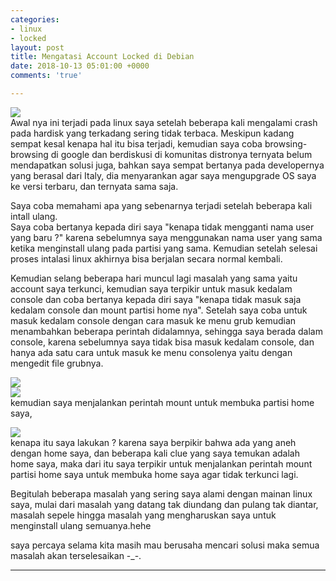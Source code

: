 ```yaml
---
categories:
- linux
- locked
layout: post
title: Mengatasi Account Locked di Debian
date: 2018-10-13 05:01:00 +0000
comments: 'true'

---
```

![](https://res.cloudinary.com/dhcy32o8d/image/upload/v1585199209/myblog/1_ofn0pe.jpg)  
Awal nya ini terjadi pada linux saya setelah beberapa kali mengalami crash pada hardisk yang terkadang sering tidak terbaca. Meskipun kadang sempat kesal kenapa hal itu bisa terjadi, kemudian saya coba browsing-browsing di google dan berdiskusi di komunitas distronya ternyata belum mendapatkan solusi juga, bahkan saya sempat bertanya pada developernya yang berasal dari Italy, dia menyarankan agar saya mengupgrade OS saya ke versi terbaru, dan ternyata sama saja.  
  
Saya coba memahami apa yang sebenarnya terjadi setelah beberapa kali intall ulang.  
Saya coba bertanya kepada diri saya "kenapa tidak mengganti nama user yang baru ?" karena sebelumnya saya menggunakan nama user yang sama ketika menginstall ulang pada partisi yang sama. Kemudian setelah selesai proses intalasi linux akhirnya bisa berjalan secara normal kembali.  
  
  
Kemudian selang beberapa hari muncul lagi masalah yang sama yaitu account saya terkunci, kemudian saya terpikir untuk masuk kedalam console dan coba bertanya kepada diri saya "kenapa tidak masuk saja kedalam console dan mount partisi home nya". Setelah saya coba untuk masuk kedalam console dengan cara masuk ke menu grub kemudian menambahkan beberapa perintah didalamnya, sehingga saya berada dalam console, karena sebelumnya saya tidak bisa masuk kedalam console, dan hanya ada satu cara untuk masuk ke menu consolenya yaitu dengan mengedit file grubnya.

![](https://res.cloudinary.com/dhcy32o8d/image/upload/v1585199238/myblog/2_hjwx76.jpg)  
![](https://res.cloudinary.com/dhcy32o8d/image/upload/v1585199259/myblog/4_krhmyc.jpg)  
kemudian saya menjalankan perintah mount untuk membuka partisi home saya,

![](https://res.cloudinary.com/dhcy32o8d/image/upload/v1585199308/myblog/5_e8inca.jpg)  
kenapa itu saya lakukan ? karena saya berpikir bahwa ada yang aneh dengan home saya, dan beberapa kali clue yang saya temukan adalah home saya, maka dari itu saya terpikir untuk menjalankan perintah mount partisi home saya untuk membuka home saya agar tidak terkunci lagi.  
  
  
Begitulah beberapa masalah yang sering saya alami dengan mainan linux saya, mulai dari masalah yang datang tak diundang dan pulang tak diantar, masalah sepele hingga masalah yang mengharuskan saya untuk menginstall ulang semuanya.hehe  
  
saya percaya selama kita masih mau berusaha mencari solusi maka semua masalah akan terselesaikan -_-.

***